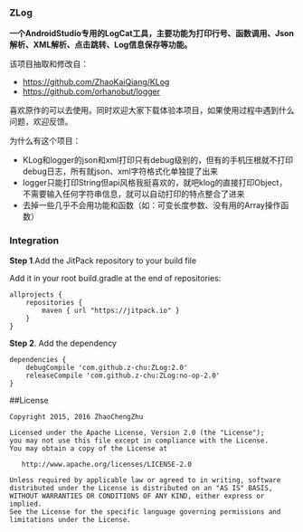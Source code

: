 ### ZLog
**一个AndroidStudio专用的LogCat工具，主要功能为打印行号、函数调用、Json解析、XML解析、点击跳转、Log信息保存等功能。**

该项目抽取和修改自：
* https://github.com/ZhaoKaiQiang/KLog
* https://github.com/orhanobut/logger

喜欢原作的可以去使用。同时欢迎大家下载体验本项目，如果使用过程中遇到什么问题，欢迎反馈。

为什么有这个项目：
* KLog和logger的json和xml打印只有debug级别的，但有的手机压根就不打印debug日志，所有就json、xml字符格式化单独提了出来
* logger只能打印String但api风格我挺喜欢的，就吧klog的直接打印Object，不需要输入任何字符串信息，就可以自动打印的特点整合了进来
* 去掉一些几乎不会用功能和函数（如：可变长度参数、没有用的Array操作函数）

### Integration
**Step 1**.Add the JitPack repository to your build file

Add it in your root build.gradle at the end of repositories:
```
allprojects {
    repositories {
        maven { url "https://jitpack.io" }
    }
}
```
**Step 2**. Add the dependency

```
dependencies {
	debugCompile 'com.github.z-chu:ZLog:2.0'
	releaseCompile 'com.github.z-chu:ZLog:no-op-2.0'
}
```

##License

```
Copyright 2015, 2016 ZhaoChengZhu

Licensed under the Apache License, Version 2.0 (the "License");
you may not use this file except in compliance with the License.
You may obtain a copy of the License at

   http://www.apache.org/licenses/LICENSE-2.0

Unless required by applicable law or agreed to in writing, software
distributed under the License is distributed on an "AS IS" BASIS,
WITHOUT WARRANTIES OR CONDITIONS OF ANY KIND, either express or implied.
See the License for the specific language governing permissions and
limitations under the License.
```
